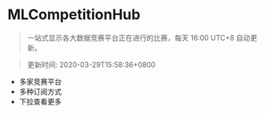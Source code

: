 # MLCompetitionHub

> 一站式显示各大数据竞赛平台正在进行的比赛，每天 16:00 UTC+8 自动更新。
  
> 更新时间: 2020-03-29T15:58:36+0800 

* 多家竞赛平台
* 多种订阅方式
* 下拉查看更多
